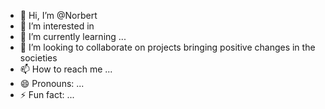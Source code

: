 - 👋 Hi, I’m @Norbert
- 👀 I’m interested in  
- 🌱 I’m currently learning ...
- 💞️ I’m looking to collaborate on projects bringing positive changes in the societies 
- 📫 How to reach me ...
- 😄 Pronouns: ...
- ⚡ Fun fact: ...

<!---
Norbert-ai-bit/Norbert-ai-bit is a ✨ special ✨ repository because its `README.md` (this file) appears on your GitHub profile.
You can click the Preview link to take a look at your changes.
--->
